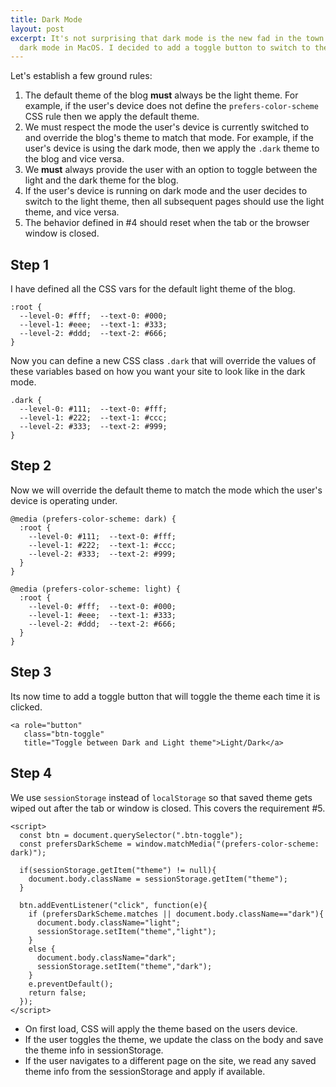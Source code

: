 ```yaml
---
title: Dark Mode
layout: post
excerpt: It's not surprising that dark mode is the new fad in the town after Apple introduced the
  dark mode in MacOS. I decided to add a toggle button to switch to the dark theme on my blog.
---
```


Let's establish a few ground rules:

1. The default theme of the blog **must** always be the light theme. For example, if the user's device does not define the `prefers-color-scheme` CSS rule then we apply the default theme.
2. We must respect the mode the user's device is currently switched to and override the blog's theme to match that mode. For example, if the user's device is using the dark mode, then we apply the `.dark` theme to the blog and vice versa.
3. We **must** always provide the user with an option to toggle between the light and the dark theme for the blog.
4. If the user's device is running on dark mode and the user decides to switch to the light theme, then all subsequent pages should use the light theme, and vice versa.
5. The behavior defined in #4 should reset when the tab or the browser window is closed.

## Step 1

I have defined all the CSS vars for the default light theme of the blog.

```
:root {
  --level-0: #fff;  --text-0: #000;
  --level-1: #eee;  --text-1: #333;
  --level-2: #ddd;  --text-2: #666;
}
```

Now you can define a new CSS class `.dark` that will override the values of these variables based on how you want your site to look like in the dark mode.

```
.dark {
  --level-0: #111;  --text-0: #fff;
  --level-1: #222;  --text-1: #ccc;
  --level-2: #333;  --text-2: #999;
}
```

## Step 2

Now we will override the default theme to match the mode which the user's device is operating under.

```
@media (prefers-color-scheme: dark) {
  :root {
    --level-0: #111;  --text-0: #fff;
    --level-1: #222;  --text-1: #ccc;
    --level-2: #333;  --text-2: #999;
  }
}

@media (prefers-color-scheme: light) {
  :root {
    --level-0: #fff;  --text-0: #000;
    --level-1: #eee;  --text-1: #333;
    --level-2: #ddd;  --text-2: #666;
  }
}
```

## Step 3

Its now time to add a toggle button that will toggle the theme each time it is clicked.

```
<a role="button" 
   class="btn-toggle" 
   title="Toggle between Dark and Light theme">Light/Dark</a>
```

## Step 4

We use `sessionStorage` instead of `localStorage` so that saved theme gets wiped out after the tab or window is closed. This covers the requirement #5. 

```
<script>
  const btn = document.querySelector(".btn-toggle");
  const prefersDarkScheme = window.matchMedia("(prefers-color-scheme: dark)");

  if(sessionStorage.getItem("theme") != null){
    document.body.className = sessionStorage.getItem("theme");
  }
  
  btn.addEventListener("click", function(e){
    if (prefersDarkScheme.matches || document.body.className=="dark"){
      document.body.className="light";
      sessionStorage.setItem("theme","light");      
    }
    else {
      document.body.className="dark";
      sessionStorage.setItem("theme","dark");
    }
    e.preventDefault();
    return false;
  });
</script>
```

- On first load, CSS will apply the theme based on the users device.
- If the user toggles the theme, we update the class on the body and save the theme info in sessionStorage.
- If the user navigates to a different page on the site, we read any saved theme info from the sessionStorage and apply if available.